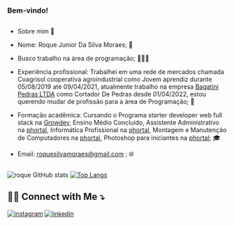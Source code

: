 ### Bem-vindo! 
##

- Sobre mim 🤔

- Nome: Roque Junior Da Silva Moraes; 🔭

- Busco trabalho na área de programação; 👨🏻‍💻

- Experiência profissional: Trabalhei em uma rede de mercados chamada Coagrisol cooperativa agroindustrial como Jovem aprendiz durante 05/08/2019 até 09/04/2021, atualmente trabalho na empresa [Bagatini Pedras LTDA](https://www.bagatinipedras.com.br/) como Cortador De Pedras desde 01/04/2022, estou querendo mudar de profissão para a área de Programação; 💼

- Formação acadêmica: Cursando o Programa starter developer web full stack na [Growdev](https://www.growdev.com.br/), 
 Ensino Médio Concluido, 
 Assistente Administrativo na [phortal](https://escolaporthal.com.br/),
 Informática Profissional na [phortal](https://escolaporthal.com.br/),
 Montagem e Manutenção de Computadores na [phortal](https://escolaporthal.com.br/),
 Photoshop para iniciantes na [phortal](https://escolaporthal.com.br/); 🎓

- Email: [roquesilvamoraes@gmail.com]() ; 🌐
##
![roque GitHub stats](https://github-readme-stats.vercel.app/api?username=roque-junior&show_icons=true&theme=radical)
[![Top Langs](https://github-readme-stats.vercel.app/api/top-langs/?username=roque-junior&hide_progresst=true)](https://github.com/roque-junior/github-readme-stats)

## 🤝🏻 Connect with Me ⤵️
                                                      
[![instagram](https://img.shields.io/badge/Instagram-E4405F?style=for-the-badge&logo=instagram&logoColor=white)](https://www.instagram.com/roque_s_moraes/)
[![linkedin](https://img.shields.io/badge/LinkedIn-0077B5?style=for-the-badge&logo=linkedin&logoColor=white)]()


